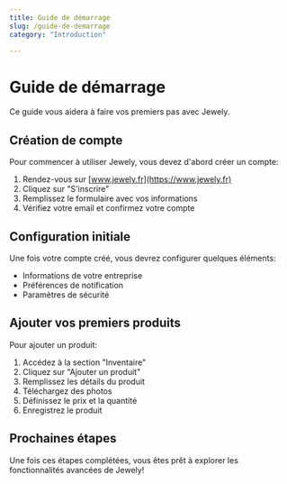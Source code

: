 ```yaml
---
title: Guide de démarrage
slug: /guide-de-demarrage
category: "Introduction"

---
```


# Guide de démarrage

Ce guide vous aidera à faire vos premiers pas avec Jewely.

## Création de compte

Pour commencer à utiliser Jewely, vous devez d'abord créer un compte:

1. Rendez-vous sur [www.jewely.fr](https://www.jewely.fr)
2. Cliquez sur "S'inscrire"
3. Remplissez le formulaire avec vos informations
4. Vérifiez votre email et confirmez votre compte

## Configuration initiale

Une fois votre compte créé, vous devrez configurer quelques éléments:

- Informations de votre entreprise
- Préférences de notification
- Paramètres de sécurité

## Ajouter vos premiers produits

Pour ajouter un produit:

1. Accédez à la section "Inventaire"
2. Cliquez sur "Ajouter un produit"
3. Remplissez les détails du produit
4. Téléchargez des photos
5. Définissez le prix et la quantité
6. Enregistrez le produit

## Prochaines étapes

Une fois ces étapes complétées, vous êtes prêt à explorer les fonctionnalités avancées de Jewely!
